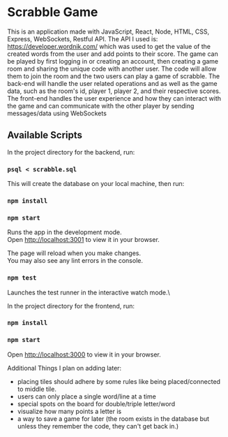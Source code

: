 # Scrabble Game
This is an application made with JavaScript, React, Node, HTML, CSS, Express, WebSockets, Restful API. The API I used is: https://developer.wordnik.com/ which was used to get the value of the created words from the user and add points to their score.
The game can be played by first logging in or creating an account, then creating a game room and sharing the unique code with another user. The code will allow them to join the room and the two users can play a game of scrabble.
The back-end will handle the user related operations and as well as the game data, such as the room's id, player 1, player 2, and their respective scores. The front-end handles the user experience and how they can interact with the game and can communicate with the other player by sending messages/data using WebSockets

## Available Scripts

In the project directory for the backend, run:

### `psql < scrabble.sql`
This will create the database on your local machine, 
then run:

### `npm install`
### `npm start`

Runs the app in the development mode.\
Open [http://localhost:3001](http://localhost:3001) to view it in your browser.

The page will reload when you make changes.\
You may also see any lint errors in the console.

### `npm test`

Launches the test runner in the interactive watch mode.\

In the project directory for the frontend, run:

### `npm install`
### `npm start`
Open [http://localhost:3000](http://localhost:3000) to view it in your browser.

Additional Things I plan on adding later:
- placing tiles should adhere by some rules like being placed/connected to middle tile.
- users can only place a single word/line at a time
- special spots on the board for double/triple letter/word
- visualize how many points a letter is
- a way to save a game for later (the room exists in the database but unless they remember the code, they can't get back in.)
